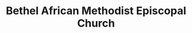 ---
layout: repo
title: "Bethel African Methodist Episcopal Church"
id: 13962
permalink: repos/13962/
---